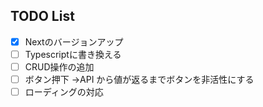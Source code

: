 ## TODO List

- [x] Nextのバージョンアップ
- [ ] Typescriptに書き換える
- [ ] CRUD操作の追加
- [ ] ボタン押下 →API から値が返るまでボタンを非活性にする
- [ ] ローディングの対応
